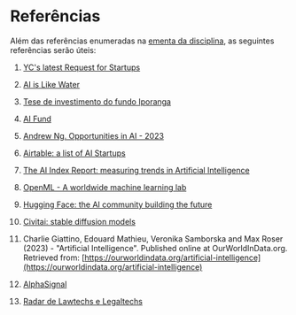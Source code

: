 # Referências

Além das referências enumeradas na [ementa da disciplina](ementa.md), as seguintes referências serão úteis:

1. [YC's latest Request for Startups](https://www.ycombinator.com/blog/ycs-latest-request-for-startups/)
1. [AI is Like Water](https://www.nfx.com/post/ai-like-water)
1. [Tese de investimento do fundo Iporanga](https://iporanga.notion.site/Our-Thesis-bb91965ccb094a20be7038d3c826c15d)
1. [AI Fund](https://aifund.ai/)

1. [Andrew Ng. Opportunities in AI - 2023](https://www.youtube.com/watch?v=5p248yoa3oE)
1. [Airtable: a list of AI Startups](https://airtable.com/shr6nfE9FOHp17IjG/tblL3ekHZfkm3p6YT)
1. [The AI Index Report: measuring trends in Artificial Intelligence](https://aiindex.stanford.edu/report/)
1. [OpenML - A worldwide machine learning lab](https://www.openml.org/)
1. [Hugging Face: the AI community building the future](https://huggingface.co/)
1. [Civitai: stable diffusion models](https://civitai.com/)
1. Charlie Giattino, Edouard Mathieu, Veronika Samborska and Max Roser (2023) - "Artificial Intelligence". Published online at OurWorldInData.org. Retrieved from: [https://ourworldindata.org/artificial-intelligence](https://ourworldindata.org/artificial-intelligence)
1. [AlphaSignal](https://alphasignalai.beehiiv.com/)
1. [Radar de Lawtechs e Legaltechs](https://ab2l.org.br/ecossistema/radar-de-lawtechs-e-legaltechs/)